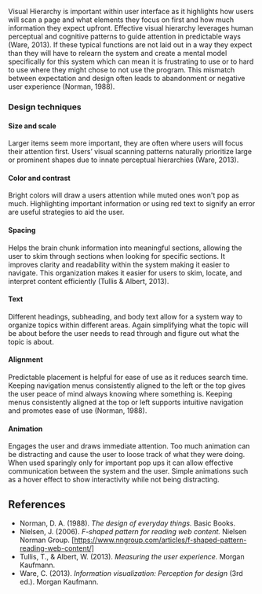 Visual Hierarchy is important within user interface as it highlights how users will scan a page and what elements they focus on first and how much information they expect upfront. Effective visual hierarchy leverages human perceptual and cognitive patterns to guide attention in predictable ways (Ware, 2013). If these typical functions are not laid out in a way they expect than they will have to relearn the system and create a mental model specifically for this system which can mean it is frustrating to use or to hard to use where they might chose to not use the program. This mismatch between expectation and design often leads to abandonment or negative user experience (Norman, 1988).

### Design techniques
#### Size and scale
Larger items seem more important, they are often where users will focus their attention first. Users’ visual scanning patterns naturally prioritize large or prominent shapes due to innate perceptual hierarchies (Ware, 2013).

#### Color and contrast
Bright colors will draw a users attention while muted ones won't pop as much. Highlighting important information or using red text to signify an error are useful strategies to aid the user.
#### Spacing
Helps the brain chunk information into meaningful sections, allowing the user to skim through sections when looking for specific sections. It improves clarity and readability within the system making it easier to navigate. This organization makes it easier for users to skim, locate, and interpret content efficiently (Tullis & Albert, 2013).
#### Text
Different headings, subheading, and body text allow for a system way to organize topics within different areas. Again simplifying what the topic will be about before the user needs to read through and figure out what the topic is about. 

#### Alignment
Predictable placement is helpful for ease of use as it reduces search time. Keeping navigation menus consistently aligned to the left or the top gives the user peace of mind always knowing where something is. Keeping menus consistently aligned at the top or left supports intuitive navigation and promotes ease of use (Norman, 1988).

#### Animation
Engages the user and draws immediate attention. Too much animation can be distracting and cause the user to loose track of what they were doing. When used sparingly only for important pop ups it can allow effective communication between the system and the user. Simple animations such as a hover effect to show interactivity while not being distracting. 

  
  

## **References**
- Norman, D. A. (1988). _The design of everyday things._ Basic Books.
- Nielsen, J. (2006). _F-shaped pattern for reading web content._ Nielsen Norman Group. [https://www.nngroup.com/articles/f-shaped-pattern-reading-web-content/]
- Tullis, T., & Albert, W. (2013). _Measuring the user experience._ Morgan Kaufmann.
- Ware, C. (2013). _Information visualization: Perception for design_ (3rd ed.). Morgan Kaufmann.

  
